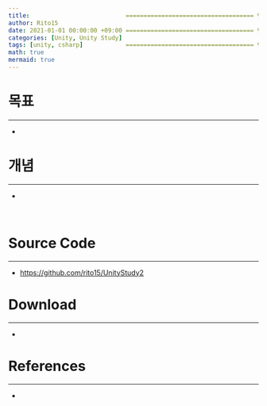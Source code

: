 ```yaml
---
title:                           ==================================== 변경!
author: Rito15
date: 2021-01-01 00:00:00 +09:00 ==================================== 변경!
categories: [Unity, Unity Study]
tags: [unity, csharp]            ==================================== 변경!
math: true
mermaid: true
---
```


# 목표
---
- 


# 개념
---
- 

<br>


# Source Code
---
- <https://github.com/rito15/UnityStudy2>


# Download
---
- 


# References
---
- 

